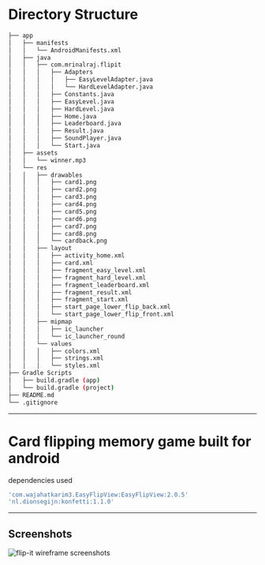 # Directory Structure

```bash
├── app
│   ├── manifests
│   │   └── AndroidManifests.xml
│   ├── java
│   │   ├── com.mrinalraj.flipit
│   │   │   ├── Adapters
│   │   │   │   ├── EasyLevelAdapter.java
│   │   │   │   └── HardLevelAdapter.java
│   │   │   ├── Constants.java
│   │   │   ├── EasyLevel.java
│   │   │   ├── HardLevel.java
│   │   │   ├── Home.java
│   │   │   ├── Leaderboard.java
│   │   │   ├── Result.java
│   │   │   ├── SoundPlayer.java
│   │   │   └── Start.java
│   ├── assets
│   │   └── winner.mp3
│   └── res
│   │   ├── drawables
│   │   │   ├── card1.png
│   │   │   ├── card2.png
│   │   │   ├── card3.png
│   │   │   ├── card4.png
│   │   │   ├── card5.png
│   │   │   ├── card6.png
│   │   │   ├── card7.png
│   │   │   ├── card8.png
│   │   │   └── cardback.png
│   │   ├── layout
│   │   │   ├── activity_home.xml
│   │   │   ├── card.xml
│   │   │   ├── fragment_easy_level.xml
│   │   │   ├── fragment_hard_level.xml
│   │   │   ├── fragment_leaderboard.xml
│   │   │   ├── fragment_result.xml
│   │   │   ├── fragment_start.xml
│   │   │   ├── start_page_lower_flip_back.xml
│   │   │   └── start_page_lower_flip_front.xml
│   │   ├── mipmap
│   │   │   ├── ic_launcher
│   │   │   └── ic_launcher_round
│   │   └── values
│   │   │   ├── colors.xml
│   │   │   ├── strings.xml
│   │   │   └── styles.xml
├── Gradle Scripts
│   ├── build.gradle (app)
│   └── build.gradle (project)
├── README.md
└── .gitignore
```

---

# Card flipping memory game built for android

dependencies used 

```gradle
'com.wajahatkarim3.EasyFlipView:EasyFlipView:2.0.5'
'nl.dionsegijn:konfetti:1.1.0'

```

----

## Screenshots

![flip-it wireframe screenshots](https://raw.githubusercontent.com/mrinalraj/FlipIt/master/git-assets/flip-wireframe.png)